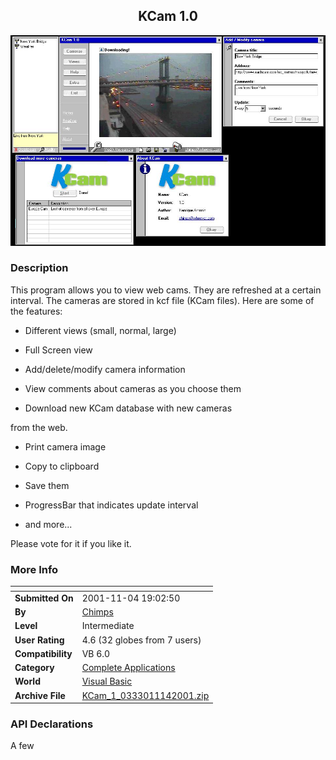 ﻿<div align="center">

## KCam 1\.0

<img src="PIC20011141715495422.jpg">
</div>

### Description

This program allows you to view web cams. They are refreshed at a certain interval. The cameras are stored in kcf file (KCam files). Here are some of the features:

- Different views (small, normal, large)

- Full Screen view

- Add/delete/modify camera information

- View comments about cameras as you choose them

- Download new KCam database with new cameras

from the web.

- Print camera image

- Copy to clipboard

- Save them

- ProgressBar that indicates update interval

- and more...

Please vote for it if you like it.
 
### More Info
 


<span>             |<span>
---                |---
**Submitted On**   |2001-11-04 19:02:50
**By**             |[Chimps](https://github.com/Planet-Source-Code/PSCIndex/blob/master/ByAuthor/chimps.md)
**Level**          |Intermediate
**User Rating**    |4.6 (32 globes from 7 users)
**Compatibility**  |VB 6\.0
**Category**       |[Complete Applications](https://github.com/Planet-Source-Code/PSCIndex/blob/master/ByCategory/complete-applications__1-27.md)
**World**          |[Visual Basic](https://github.com/Planet-Source-Code/PSCIndex/blob/master/ByWorld/visual-basic.md)
**Archive File**   |[KCam\_1\_0333011142001\.zip](https://github.com/Planet-Source-Code/chimps-kcam-1-0__1-28649/archive/master.zip)

### API Declarations

A few





